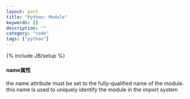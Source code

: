 ```yaml
---
layout: post
title: "Python: Module"
keywords: []
description: ""
category: "code"
tags: ["python"]
---
```

{% include JB/setup %}




#### name属性
the name attribute must be set to the fully-qualified name of the module. this
name is used to uniquely identify the module in the import system
